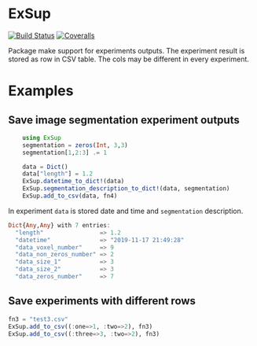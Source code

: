 # ExSup

[![Build Status](https://travis-ci.org/mjirik/ExSup.jl.svg?branch=master)](https://travis-ci.org/mjirik/ExSup.jl)
[![Coveralls](https://coveralls.io/repos/github/mjirik/ExSup.jl/badge.svg?branch=master)](https://coveralls.io/github/mjirik/ExSup.jl?branch=master)

Package make support for experiments outputs. The experiment result is
stored as row in CSV table. The cols may be different in every experiment.


# Examples

## Save image segmentation experiment outputs
```julia
    using ExSup
    segmentation = zeros(Int, 3,3)
    segmentation[1,2:3] .= 1

    data = Dict()
    data["length"] = 1.2
    ExSup.datetime_to_dict!(data)
    ExSup.segmentation_description_to_dict!(data, segmentation)
    ExSup.add_to_csv(data, fn4)
```

In experiment `data` is stored date and time and  `segmentation` description.

```julia
Dict{Any,Any} with 7 entries:
  "length"                => 1.2
  "datetime"              => "2019-11-17 21:49:28"
  "data_voxel_number"     => 9
  "data_non_zeros_number" => 2
  "data_size_1"           => 3
  "data_size_2"           => 3
  "data_zeros_number"     => 7
```


## Save experiments with different rows

```julia
fn3 = "test3.csv"
ExSup.add_to_csv((:one=>1, :two=>2), fn3)
ExSup.add_to_csv((:three=>3, :two=>2), fn3)
```
